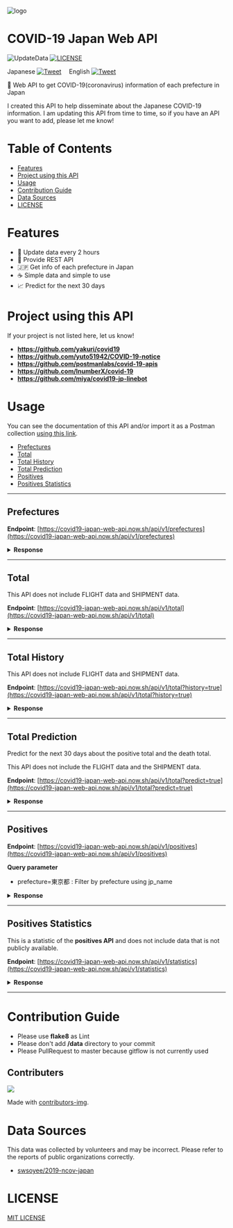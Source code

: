 ![logo](https://user-images.githubusercontent.com/6661165/78037051-fc6cac80-73a5-11ea-91fe-10509d2b03ed.png)

# COVID-19 Japan Web API
![UpdateData](https://github.com/ryo-ma/covid19-japan-web-api/workflows/UpdateData/badge.svg)
[![LICENSE](https://img.shields.io/github/license/ryo-ma/covid19-japan-web-api?color=blue)](./LICENSE)

Japanese [![Tweet](https://img.shields.io/twitter/url?style=social&url=https%3A%2F%2Fgithub.com%2Fryo-ma%2Fcovid19-japan-web-api)](https://twitter.com/intent/tweet?text=日本のコロナウイルス(COVID019)情報を取得できるWebAPI&url=https%3A%2F%2Fgithub.com%2Fryo-ma%2Fcovid19-japan-web-api)
&emsp;English [![Tweet](https://img.shields.io/twitter/url?style=social&url=https%3A%2F%2Fgithub.com%2Fryo-ma%2Fcovid19-japan-web-api)](https://twitter.com/intent/tweet?text=Web%20API%20to%20get%20COVID-19(coronavirus)%20information%20of%20each%20prefecture%20in%20Japan&url=https%3A%2F%2Fgithub.com%2Fryo-ma%2Fcovid19-japan-web-api)

🦠 Web API to get COVID-19(coronavirus) information of each prefecture in Japan

I created this API to help disseminate about the Japanese COVID-19 information. I am updating this API from time to time, so if you have an API you want to add, please let me know!


# Table of Contents

- [Features](#features)
- [Project using this API](#project-using-this-api)
- [Usage](#usage)
- [Contribution Guide](#contribution-guide)
- [Data Sources](#data-sources)
- [LICENSE](#license)

# Features

* 🔁 Update data every 2 hours
* 🚀 Provide REST API
* 🇯🇵 Get info of each prefecture in Japan
* ☕️ Simple data and simple to use
* 📈 Predict for the next 30 days


# Project using this API

If your project is not listed here, let us know!

* **https://github.com/yakuri/covid19**
* **https://github.com/yuto51942/COVID-19-notice**
* **https://github.com/postmanlabs/covid-19-apis**
* **https://github.com/InumberX/covid-19**
* **https://github.com/miya/covid19-jp-linebot**

# Usage

You can see the documentation of this API and/or import it as a Postman collection [using this link](https://documenter.getpostman.com/view/9215231/SzYaWe6h?version=latest).

* [Prefectures](#prefectures)
* [Total](#total)
* [Total History](#total-history)
* [Total Prediction](#total-prediction)
* [Positives](#positives)
* [Positives Statistics](#positives-statistics)

---

## Prefectures

**Endpoint**: [https://covid19-japan-web-api.now.sh/api/v1/prefectures](https://covid19-japan-web-api.now.sh/api/v1/prefectures)

<details>
<summary><b>Response</b></summary>

```json
[
  {
    "id": 1,
    "name_ja": "北海道",
    "name_en": "Hokkaido",
    "lat": 43.46722222,
    "lng": 142.8277778,
    "cases": 176,
    "deaths": 7
  },
  {
    "id": 2,
    "name_ja": "青森",
    "name_en": "Aomori",
    "lat": 40.78027778,
    "lng": 140.83194440000003,
    "cases": 8,
    "deaths": 0
  },
...
```

</details>

---

## Total

This API does not include FLIGHT data and SHIPMENT data.

**Endpoint**: [https://covid19-japan-web-api.now.sh/api/v1/total](https://covid19-japan-web-api.now.sh/api/v1/total)

<details>
<summary><b>Response</b></summary>

```json
{
  "date": 20200329,
  "pcr": 26401,
  "positive": 1647,
  "symptom": 1352,
  "symptomless": 162,
  "symptomConfirming": 133,
  "hospitalize": 1187,
  "mild": 659,
  "severe": 59,
  "confirming": 323,
  "waiting": 13,
  "discharge": 408,
  "death": 52
}
```

</details>

---

## Total History

This API does not include FLIGHT data and SHIPMENT data.

**Endpoint**: [https://covid19-japan-web-api.now.sh/api/v1/total?history=true](https://covid19-japan-web-api.now.sh/api/v1/total?history=true)

<details>
<summary><b>Response</b></summary>

```json
[
  {
    "date": 20200206,
    "pcr": 132,
    "positive": 16,
    "symptom": 16,
    "symptomless": 0,
    "symptomConfirming": 0,
    "hospitalize": 9,
    "mild": 0,
    "severe": 0,
    "confirming": 3,
    "waiting": 0,
    "discharge": 4,
    "death": 0
  },
  {
    "date": 20200207,
    "pcr": 151,
    "positive": 16,
    "symptom": 16,
    "symptomless": 0,
    "symptomConfirming": 0,
    "hospitalize": 12,
    "mild": 0,
    "severe": 0,
    "confirming": 0,
    "waiting": 0,
    "discharge": 4,
    "death": 0
  },
...
```

</details>

---

## Total Prediction

Predict  for the next 30 days about the positive total and the death total.

This API does not include the FLIGHT data and the SHIPMENT data.

**Endpoint**: [https://covid19-japan-web-api.now.sh/api/v1/total?predict=true](https://covid19-japan-web-api.now.sh/api/v1/total?predict=true)

<details>
<summary><b>Response</b></summary>

```json
[
  {
    "date": 20200413,
    "positive": 6960.103502394343,
    "death": 102.8839324261669
  },
  {
    "date": 20200414,
    "positive": 7652.287257933034,
    "death": 107.84568822992809
  },
  {
    "date": 20200415,
    "positive": 8413.308833378682,
    "death": 113.04673329952118
  },
  {
    "date": 20200416,
    "positive": 9250.01416438296,
    "death": 118.49860777416443
  },
  {
    "date": 20200417,
    "positive": 10169.930016336322,
    "death": 124.21340833627379
  },
  {
    "date": 20200418,
    "positive": 11181.33169302858,
    "death": 130.2038150517223
  },
  {
    "date": 20200419,
    "positive": 12293.317478949984,
    "death": 136.4831195045177
  },
  {
    "date": 20200420,
    "positive": 13515.89048489476,
    "death": 143.06525428832322
  },
...
```

</details>

---

## Positives

**Endpoint**: [https://covid19-japan-web-api.now.sh/api/v1/positives](https://covid19-japan-web-api.now.sh/api/v1/positives)

**Query parameter**

* prefecture=東京都 : Filter by prefecture using jp_name

<details>
<summary><b>Response</b></summary>

```json
[
  {
    "code": "",
    "announcement_date": "2020/01/28",
    "src": "https://www.mhlw.go.jp/stf/newpage_09158.html",
    "prefecture": "北海道",
    "residence_prefecture": "国外（武漢市）",
    "age": "40代",
    "gender": "女性",
    "attribute": "来日観光客",
    "prefecture_number": "北海道1",
    "travel_or_contact": "渡航歴",
    "detail": "中国（武漢）",
    "id": "ID010001",
    "diagnosis_date": "2020/01/28",
    "onset": "2020/01/26",
    "symptom": "1",
    "death_or_discharge_date": "",
    "comment1": "",
    "outcome": "",
    "outcome_src": "",
    "comment2": "",
    "estimated_infection_date": "2020/01/16"
  },
  {
    "code": "",
    "announcement_date": "2020/02/14",
    "src": "http://www.pref.hokkaido.lg.jp/hf/kth/kak/hasseijoukyou.htm",
    "prefecture": "北海道",
    "residence_prefecture": "札幌市",
    "age": "50代",
    "gender": "男性",
    "attribute": "来日観光客",
    "prefecture_number": "北海道2",
    "travel_or_contact": "",
    "detail": "",
    "id": "ID010002",
    "diagnosis_date": "2020/02/14",
    "onset": "2020/01/31",
    "symptom": "1",
    "death_or_discharge_date": "",
    "comment1": "",
    "outcome": "",
    "outcome_src": "",
    "comment2": "",
    "estimated_infection_date": "2020/01/24"
  },
...
```

</details>

---

## Positives Statistics
This is a statistic of the **positives API** and does not include data that is not publicly available.

**Endpoint**: [https://covid19-japan-web-api.now.sh/api/v1/statistics](https://covid19-japan-web-api.now.sh/api/v1/statistics)

<details>
<summary><b>Response</b></summary>

```json
[
  {
    "name_ja": "北海道",
    "name_en": "Hokkaido",
    "total_count": 239,
    "male": {
      "count": 137,
      "generations_count": {
        "00s": 6,
        "10s": 1,
        "20s": 5,
        "30s": 8,
        "40s": 19,
        "50s": 35,
        "60s": 27,
        "70s": 19,
        "80s": 14,
        "90s": 2,
        "100s": 0,
        "unknown": 1
      }
    },
    "female": {
      "count": 100,
      "generations_count": {
        "00s": 1,
        "10s": 1,
        "20s": 14,
        "30s": 10,
        "40s": 12,
        "50s": 17,
        "60s": 15,
        "70s": 16,
        "80s": 8,
        "90s": 4,
        "100s": 0,
        "unknown": 2
      }
    },
    "unkown_gender": {
      "count": 2,
      "generations_count": {
        "00s": 0,
        "10s": 0,
        "20s": 0,
        "30s": 0,
        "40s": 0,
        "50s": 0,
        "60s": 0,
        "70s": 0,
        "80s": 0,
        "90s": 0,
        "100s": 0,
        "unknown": 2
      }
    }
  },
...
```

</details>

---

# Contribution Guide
* Please use **flake8** as Lint
* Please don't add **/data** directory to your commit
* Please PullRequest to master because gitflow is not currently used

## Contributers
<a href="https://github.com/ryo-ma/covid19-japan-web-api/graphs/contributors">
  <img src="https://contributors-img.web.app/image?repo=ryo-ma/covid19-japan-web-api" />
</a>

Made with [contributors-img](https://contributors-img.web.app).

# Data Sources
This data was collected by volunteers and may be incorrect. Please refer to the reports of public organizations correctly.

* [swsoyee/2019-ncov-japan](https://github.com/swsoyee/2019-ncov-japan)

# LICENSE
[MIT LICENSE](./LICENSE)

